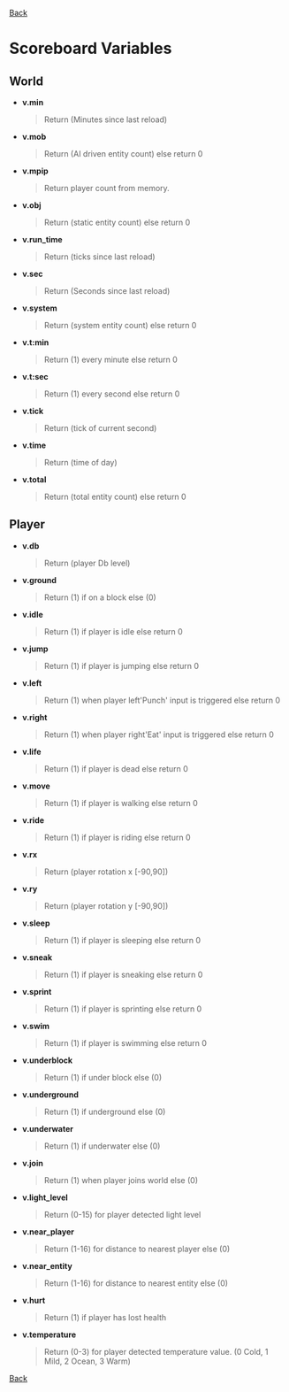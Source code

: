 [Back](https://github.com/voxeldon/Loadisk-Public/blob/main/documentation/01_main.md)
# Scoreboard Variables  
## World
- **v.min** 
  > Return (Minutes since last reload)
- **v.mob** 
  > Return (AI driven entity count) else return 0
- **v.mpip** 
  > Return player count from memory.
- **v.obj** 
  > Return (static entity count) else return 0
- **v.run_time** 
  > Return (ticks since last reload)
- **v.sec** 
  > Return (Seconds since last reload)
- **v.system** 
  > Return (system entity count) else return 0
- **v.t:min** 
  > Return (1) every minute else return 0
- **v.t:sec** 
  > Return (1) every second else return 0
- **v.tick** 
  > Return (tick of current second)
- **v.time** 
  > Return (time of day)
- **v.total** 
  > Return (total entity count) else return 0

## Player
- **v.db** 
  > Return (player Db level)
- **v.ground** 
  > Return (1) if on a block else (0)
- **v.idle** 
  > Return (1) if player is idle else return 0
- **v.jump** 
  > Return (1) if player is jumping else return 0
- **v.left** 
  > Return (1) when player left'Punch' input is triggered else return 0
- **v.right** 
  > Return (1) when player right'Eat' input is triggered else return 0
- **v.life** 
  > Return (1) if player is dead else return 0
- **v.move** 
  > Return (1) if player is walking else return 0
- **v.ride** 
  > Return (1) if player is riding else return 0
- **v.rx** 
  > Return (player rotation x [-90,90])
- **v.ry** 
  > Return (player rotation y [-90,90])
- **v.sleep**  
  > Return (1) if player is sleeping else return 0
- **v.sneak**  
  > Return (1) if player is sneaking else return 0
- **v.sprint** 
  > Return (1) if player is sprinting else return 0
- **v.swim** 
  > Return (1) if player is swimming else return 0
- **v.underblock**  
  > Return (1) if under block else (0)
- **v.underground** 
  > Return (1) if underground else (0) 
- **v.underwater** 
  > Return (1) if underwater else (0)
- **v.join**
  > Return (1) when player joins world else (0)
- **v.light_level**
  > Return (0-15) for player detected light level
- **v.near_player**
  > Return (1-16) for distance to nearest player else (0)
- **v.near_entity**
  > Return (1-16) for distance to nearest entity else (0)
- **v.hurt**
  > Return (1) if player has lost health
- **v.temperature**
  > Return (0-3) for player detected temperature value. (0 Cold, 1 Mild, 2 Ocean, 3 Warm)

[Back](https://github.com/voxeldon/Loadisk-Public/blob/main/documentation/01_main.md)
